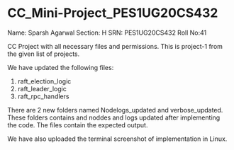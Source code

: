 # CC_Mini-Project_PES1UG20CS432

Name: Sparsh Agarwal
Section: H
SRN: PES1UG20CS432
Roll No:41

CC Project with all necessary files and permissions. This is project-1 from the given list of projects.

We have updated the following files:
1. raft_election_logic
2. raft_leader_logic
3. raft_rpc_handlers

There are 2 new folders named Nodelogs_updated and verbose_updated. These folders contains and noddes and logs updated after implementing the code. The files contain the expected output.

We have also uploaded the terminal screenshot of implementation in Linux.
